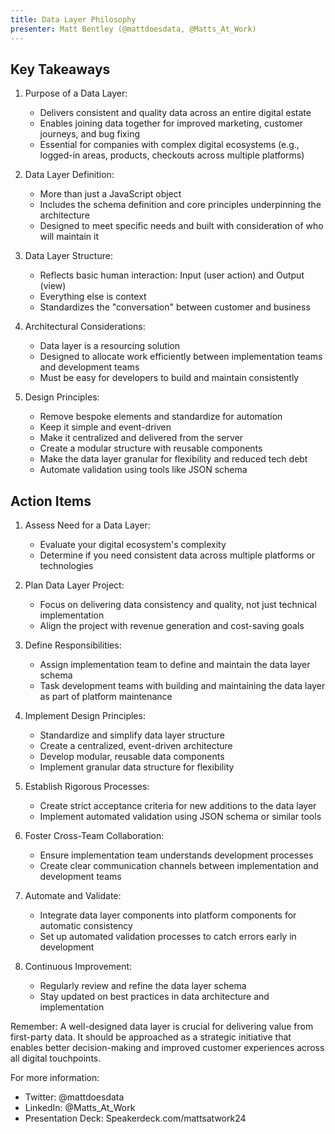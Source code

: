 ```yaml
---
title: Data Layer Philosophy
presenter: Matt Bentley (@mattdoesdata, @Matts_At_Work)
---
```

## Key Takeaways

1. Purpose of a Data Layer:
   - Delivers consistent and quality data across an entire digital estate
   - Enables joining data together for improved marketing, customer journeys, and bug fixing
   - Essential for companies with complex digital ecosystems (e.g., logged-in areas, products, checkouts across multiple platforms)

2. Data Layer Definition:
   - More than just a JavaScript object
   - Includes the schema definition and core principles underpinning the architecture
   - Designed to meet specific needs and built with consideration of who will maintain it

3. Data Layer Structure:
   - Reflects basic human interaction: Input (user action) and Output (view)
   - Everything else is context
   - Standardizes the "conversation" between customer and business

4. Architectural Considerations:
   - Data layer is a resourcing solution
   - Designed to allocate work efficiently between implementation teams and development teams
   - Must be easy for developers to build and maintain consistently

5. Design Principles:
   - Remove bespoke elements and standardize for automation
   - Keep it simple and event-driven
   - Make it centralized and delivered from the server
   - Create a modular structure with reusable components
   - Make the data layer granular for flexibility and reduced tech debt
   - Automate validation using tools like JSON schema

## Action Items

1. Assess Need for a Data Layer:
   - Evaluate your digital ecosystem's complexity
   - Determine if you need consistent data across multiple platforms or technologies

2. Plan Data Layer Project:
   - Focus on delivering data consistency and quality, not just technical implementation
   - Align the project with revenue generation and cost-saving goals

3. Define Responsibilities:
   - Assign implementation team to define and maintain the data layer schema
   - Task development teams with building and maintaining the data layer as part of platform maintenance

4. Implement Design Principles:
   - Standardize and simplify data layer structure
   - Create a centralized, event-driven architecture
   - Develop modular, reusable data components
   - Implement granular data structure for flexibility

5. Establish Rigorous Processes:
   - Create strict acceptance criteria for new additions to the data layer
   - Implement automated validation using JSON schema or similar tools

6. Foster Cross-Team Collaboration:
   - Ensure implementation team understands development processes
   - Create clear communication channels between implementation and development teams

7. Automate and Validate:
   - Integrate data layer components into platform components for automatic consistency
   - Set up automated validation processes to catch errors early in development

8. Continuous Improvement:
   - Regularly review and refine the data layer schema
   - Stay updated on best practices in data architecture and implementation

Remember: A well-designed data layer is crucial for delivering value from first-party data. It should be approached as a strategic initiative that enables better decision-making and improved customer experiences across all digital touchpoints.

For more information:
- Twitter: @mattdoesdata
- LinkedIn: @Matts_At_Work
- Presentation Deck: Speakerdeck.com/mattsatwork24
